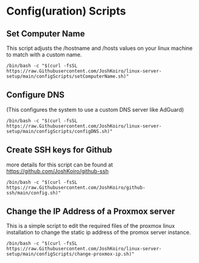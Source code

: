 # Config(uration) Scripts

## Set Computer Name
This script adjusts the /hostname and /hosts values on your linux machine to match with a custom name.
```
/bin/bash -c "$(curl -fsSL https://raw.Githubusercontent.com/JoshKoiro/linux-server-setup/main/configScripts/setComputerName.sh)"
```
## Configure DNS
(This configures the system to use a custom DNS server like AdGuard)
```
/bin/bash -c "$(curl -fsSL https://raw.Githubusercontent.com/JoshKoiro/linux-server-setup/main/configScripts/configDNS.sh)"
```
## Create SSH keys for Github
more details for this script can be found at https://github.com/JoshKoiro/github-ssh
```
/bin/bash -c "$(curl -fsSL https://raw.Githubusercontent.com/JoshKoiro/github-ssh/main/config.sh)"
```

## Change the IP Address of a Proxmox server
This is a simple script to edit the required files of the proxmox linux installation to change the static ip address of the promox server instance.
```
/bin/bash -c "$(curl -fsSL https://raw.Githubusercontent.com/JoshKoiro/linux-server-setup/main/configScripts/change-proxmox-ip.sh)"
```